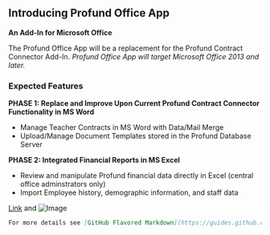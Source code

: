 ## Introducing Profund Office App

**An Add-In for Microsoft Office**

The Profund Office App will be a replacement for the Profund Contract Connector Add-In. _Profund Office App will target Microsoft Office 2013 and later._

### Expected Features

**PHASE 1: Replace and Improve Upon Current Profund Contract Connector Functionality in MS Word**
- Manage Teacher Contracts in MS Word with Data/Mail Merge
- Upload/Manage Document Templates stored in the Profund Database Server

**PHASE 2: Integrated Financial Reports in MS Excel**
- Review and manipulate Profund financial data directly in Excel (central office adminstrators only)
- Import Employee history, demographic information, and staff data

[Link](url) and ![Image](src)

```markdown
For more details see [GitHub Flavored Markdown](https://guides.github.com/features/mastering-markdown/).
```

